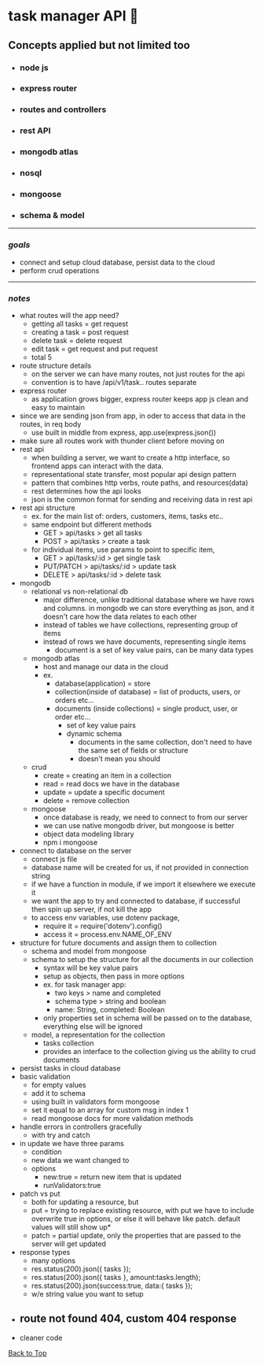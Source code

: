 <a name="custom_anchor_name"></a>

# task manager API :memo:

## Concepts applied but not limited too

- ### node js
- ### express router
- ### routes and controllers
- ### rest API
- ### mongodb atlas
- ### nosql
- ### mongoose
- ### schema & model

---

### _goals_

- connect and setup cloud database, persist data to the cloud
- perform crud operations

---

### _notes_

- what routes will the app need?
  - getting all tasks = get request
  - creating a task = post request
  - delete task = delete request
  - edit task = get request and put request
  - total 5
- route structure details
  - on the server we can have many routes, not just routes for the api
  - convention is to have /api/v1/task.. routes separate
- express router
  - as application grows bigger, express router keeps app js clean and easy to maintain
- since we are sending json from app, in oder to access that data in the routes, in req body
  - use built in middle from express, app.use(express.json())
- make sure all routes work with thunder client before moving on
- rest api
  - when building a server, we want to create a http interface, so frontend apps can interact with the data.
  - representational state transfer, most popular api design pattern
  - pattern that combines http verbs, route paths, and resources(data)
  - rest determines how the api looks
  - json is the common format for sending and receiving data in rest api
- rest api structure
  - ex. for the main list of: orders, customers, items, tasks etc..
  - same endpoint but different methods
    - GET > api/tasks > get all tasks
    - POST > api/tasks > create a task
  - for individual items, use params to point to specific item,
    - GET > api/tasks/:id > get single task
    - PUT/PATCH > api/tasks/:id > update task
    - DELETE > api/tasks/:id > delete task
- mongodb
  - relational vs non-relational db
    - major difference, unlike traditional database where we have rows and columns. in mongodb we can store everything as json, and it doesn't care how the data relates to each other
    - instead of tables we have collections, representing group of items
    - instead of rows we have documents, representing single items
      - document is a set of key value pairs, can be many data types
  - mongodb atlas
    - host and manage our data in the cloud
    - ex.
      - database(application) = store
      - collection(inside of database) = list of products, users, or orders etc...
      - documents (inside collections) = single product, user, or order etc...
        - set of key value pairs
        - dynamic schema
          - documents in the same collection, don't need to have the same set of fields or structure
          - doesn't mean you should
  - crud
    - create = creating an item in a collection
    - read = read docs we have in the database
    - update = update a specific document
    - delete = remove collection
  - mongoose
    - once database is ready, we need to connect to from our server
    - we can use native mongodb driver, but mongoose is better
    - object data modeling library
    - npm i mongoose
- connect to database on the server
  - connect js file
  - database name will be created for us, if not provided in connection string
  - if we have a function in module, if we import it elsewhere we execute it
  - we want the app to try and connected to database, if successful then spin up server, if not kill the app
  - to access env variables, use dotenv package,
    - require it = require('dotenv').config()
    - access it = process.env.NAME_OF_ENV
- structure for future documents and assign them to collection
  - schema and model from mongoose
  - schema to setup the structure for all the documents in our collection
    - syntax will be key value pairs
    - setup as objects, then pass in more options
    - ex. for task manager app:
      - two keys > name and completed
      - schema type > string and boolean
      - name: String, completed: Boolean
    - only properties set in schema will be passed on to the database, everything else will be ignored
  - model, a representation for the collection
    - tasks collection
    - provides an interface to the collection giving us the ability to crud documents
- persist tasks in cloud database
- basic validation
  - for empty values
  - add it to schema
  - using built in validators form mongoose
  - set it equal to an array for custom msg in index 1
  - read mongoose docs for more validation methods
- handle errors in controllers gracefully
  - with try and catch
- in update we have three params
  - condition
  - new data we want changed to
  - options
    - new:true = return new item that is updated
    - runValidators:true
- patch vs put
  - both for updating a resource, but
  - put = trying to replace existing resource, with put we have to include overwrite true in options, or else it will behave like patch. default values will still show up\*
  - patch = partial update, only the properties that are passed to the server will get updated
- response types
  - many options
  - res.status(200).json({ tasks });
  - res.status(200).json({ tasks }, amount:tasks.length);
  - res.status(200).json(success:true, data:{ tasks });
  - w/e string value you want to setup
- route not found 404, custom 404 response
  -
- cleaner code

[Back to Top](#custom_anchor_name)
